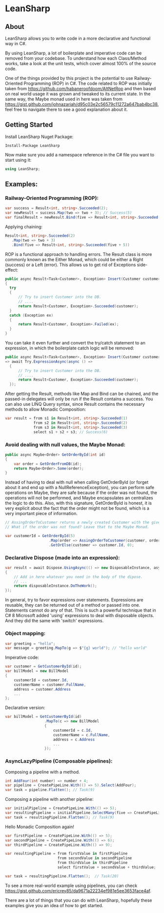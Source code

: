 # LeanSharp

## About
LeanSharp allows you to write code in a more declarative and functional way in C#.

By using LeanSharp, a lot of boilerplate and imperative code can be removed from your codebase.
To understand how each Class/Method works, take a look at the unit tests, which cover almost 100% of the source code.

One of the things provided by this project is the potential to use Railway-Oriented Programming (ROP) in C#. The code related to ROP was initially taken from https://github.com/habaneroofdoom/AltNetRop and then based on real world usage it was grown and tweaked to its current state. In the same way, the Maybe monad used in here was taken from https://gist.github.com/johnazariah/d95c03e2c56579c11272a647bab4bc38, feel free to navigate there to see a good explanation about it.

<h2>Getting Started</h2>
Install LeanSharp Nuget Package:

```shell
Install-Package LeanSharp
```

Now make sure you add a namespace reference in the C# file you want to start using it:

```csharp
using LeanSharp;
```

## Examples:
### Railway-Oriented Programming (ROP):
```csharp
var success = Result<int, string>.Succeeded(2);
var newResult = success.Map(two => two + 3); // Success(5)
var finalResult = newResult.Bind(five => Result<int, string>.Succeeded(five + 5)); // Success(10)
```
Applying chaining:
```csharp
Result<int, string>.Succeeded(2)
   .Map(two => two + 3)
   .Bind(five => Result<int, string>.Succeeded(five + 5))
```
ROP is a functional approach to handling errors. The Result class is more commonly known as the Either Monad, which could be either a Right (success) or a Left (error). This allows us to get rid of Exceptions side-effect:

```csharp
public async Result<Task<Customer>, Exception> Insert(Customer customer)
{
  try
  {
      // Try to insert Customer into the DB.
      // ....
      return Result<Customer, Exception>.Succeeded(customer);
  }
  catch (Exception ex) 
  {
      return Result<Customer, Exception>.Failed(ex);
  }
}
```
You can take it even further and convert the try/catch statement to an expression, in which the boilerplate catch logic will be removed:
```csharp
public async Result<Task<Customer>, Exception> Insert(Customer customer)
=> await Try.ExpressionAsync(async () => 
  {
      // Try to insert Customer into the DB.
      // ....
      return Result<Customer, Exception>.Succeeded(customer);
  });
```
After getting the Result, methods like Map and Bind can be chained, and the passed-in delegates will only be run if the Result contains a success. You can also use LINQ Query syntax, since Result contains the necessary methods to allow Monadic Composition:
```csharp
var result = from s1 in Result<int, string>.Succeeded(1)
             from s2 in Result<int, string>.Succeeded(2)
             from s3 in Result<int, string>.Succeeded(3)
             select s1 + s2 + s3; // Success(6)
```
### Avoid dealing with null values, the Maybe Monad:
```csharp
public async Maybe<Order> GetOrderById(int id)
{
    var order = GetOrderFromDB(id);
    return Maybe<Order>.Some(order);
}
```
Instead of having to deal with null when calling GetOrderById (or forget about it and end up with a NullReferenceException), you can perform safe operations on Maybe, they are safe because if the order was not found, the operations will not be performed, and Maybe encapsulates an centralizes the logic to do this. Also, with this signature, GetOrderById is honest, it is very explicit about the fact that the order might not be found, which is a very important piece of information.

```csharp
// AssingOrderToCustomer returns a newly created Customer with the given order assgined to it.
// What if the order was not found? Leave that to the Maybe Monad.

var customerId = GetOrderById(5)
                    .Map(order => AssingOrderToCustomer(customer, order), Maybe<Customer>.None);
                    .GetOrElse(customer => customer.Id, 0);
```

### Declarative Dispose (made into an expression):
```csharp
var result = await Dispose.UsingAsync(() => new DisposableInstance, async disposableInstance =>
{
    // Add in here whatever you need in the body of the dipose.
    // ...
    return disposableInstance.DoTheWork();
});
```
In general, try to favor expressions over statements. Expressions are reusable, they can be returned out of a method or passed into one. Statements cannot do any of that. This is such a powerful technique that in C# 8 Microsoft added 'using' expressions to deal with disposable objects. And they did the same with 'switch' expressions.

### Object mapping:
```csharp
var greeting = "hello";
var message = greeting.MapTo(g => $"{g} world"); // "hello world"
```
Imperative code:
```csharp
var customer = GetCustomerById(id);
var billModel = new BillModel 
{
    customerId = customer.Id,
    customerName = customer.FullName,
    address = customer.Address
    ...
};
```
Declarative version:
```csharp
var billModel = GetCustomerById(id)
                  .MapTo(c => new BillModel 
                  {
                      customerId = c.Id,
                      customerName = c.FullName,
                      address = c.Address
                      ...
                  });
```
### AsyncLazyPipeline (Composable pipelines):
Composing a pipeline with a method.
```csharp
int AddFour(int number) => number + 4;
var pipeline = CreatePipeLine.With(() => 5).Select(AddFour);
var task = pipeline.Flatten(); // Task(9)
```
Composing a pipeline with another pipeline:
```csharp
var initialPipeline = CreatePipeLine.With(() => 5);
var resultingPipeline = initialPipeline.SelectMany(five => CreatePipeLine.With(() => five + 4));
var task = resultingPipeline.Flatten(); // Task(9)
```
Hello Monadic Composition again!
```csharp
var firstPipeline = CreatePipeLine.With(() => 5);
var secondPipeline = CreatePipeLine.With(() => 6);
var thirdPipeline = CreatePipeLine.With(() => 9);

var resultingPipeline = from firstValue in firstPipeline
                        from secondValue in secondPipeline
                        from thirdValue in thirdPipeline
                        select firstValue + secondValue + thirdValue;

var task = resultingPipeline.Flatten();  // Task(20)
```
To see a more real-world example using pipelines, you can check https://gist.github.com/ericrey85/da9671a22234ef981e5ee3653face4af.

There are a lot of things that you can do with LeanSharp, hopefully these examples give you an idea of how to get started.
